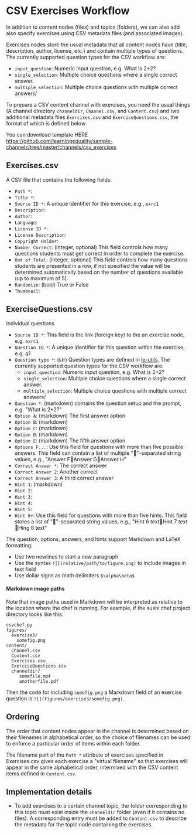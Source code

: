 CSV Exercises Workflow
======================
In addition to content nodes (files) and topics (folders), we can also add also
specify exercises using CSV metadata files (and associated images).

Exercises nodes store the usual metadata that all content nodes have (title,
description, author, license, etc.) and contain multiple types of questions.
The currently supported question types for the CSV workflow are:
  - `input_question`: Numeric input question, e.g. What is 2+2?
  - `single_selection`: Multiple choice questions where a single correct answer.
  - `multiple_selection`: Multiple choice questions with multiple correct answers/


To prepare a CSV content channel with exercises, you need the usual things
(A channel directory `channeldir`, `Channel.csv`, and `Content.csv`) and two
additional metadata files `Exercises.csv` and `ExerciseQuestions.csv`, the format
of which is defined below.

You can download template HERE
https://github.com/learningequality/sample-channels/tree/master/channels/csv_exercises



Exercises.csv
-------------
A CSV file that contains the following fields:

  - `Path *`:
  - `Title *`:
  - `Source ID *`: A unique identifier for this exercise, e.g., `exrc1`
  - `Description`:
  - `Author`:
  - `Language`:
  - `License ID *`:
  - `License Description`:
  - `Copyright Holder`:
  - `Number Correct`:  (integer, optional) This field controls how many questions
    students must get correct in order to complete the exercise.
  - `Out of Total`: (integer, optional) This field controls how many questions
    students are presented in a row, if not specified the value will be determined
    automatically based on the number of questions available (up to maximum of 5).
  - `Randomize`: (bool) True or False
  - `Thumbnail`:



ExerciseQuestions.csv
---------------------
Individual questions

  - `Source ID *`: This field is the link (foreign key) to the an exercise node, e.g. `exrc1`
  - `Question ID *`: A unique identifier for this question within the exercise, e.g. q1
  - `Question type *`: (str)  Question types are defined in
    [le-utils](https://github.com/learningequality/le-utils/blob/master/le_utils/constants/exercises.py#L34).
    The currently supported question types for the CSV workflow are:
      - `input_question`: Numeric input question, e.g. What is 2+2?
      - `single_selection`: Multiple choice questions where a single correct answer.
      - `multiple_selection`: Multiple choice questions with multiple correct answers/
  - `Question *`: (markdown) contains the question setup and the prompt, e.g. "What is 2+2?"
  - `Option A`: (markdown) The first answer option
  - `Option B`: (markdown)
  - `Option C`: (markdown)
  - `Option D`: (markdown)
  - `Option E`: (markdown) The fifth answer option
  - `Options F...`: Use this field for questions with more than five possible answers.
    This field can contain a list of multiple "🍣"-separated string values,
     e.g.,  "Answer F🍣Answer G🍣Answer H"
  - `Correct Answer *`: The correct answer
  - `Correct Answer 2`: Another correct
  - `Correct Answer 3`: A third correct answer
  - `Hint 1`: (markdown)
  - `Hint 2`:
  - `Hint 3`:
  - `Hint 4`:
  - `Hint 5`:
  - `Hint 6+`: Use this field for questions with more than five hints.
    This field stores a list of "🍣"-separated string values,
    e.g., "Hint 6 text🍣Hint 7 text🍣Hing 8 text"


The question, options, answers, and hints support Markdown and LaTeX formatting:
  - Use two newlines to start a new paragraph
  - Use the syntax `![](relative/path/to/figure.png)` to include images in text field
  - Use dollar signs as math delimiters `$\alpha\beta$`


#### Markdown image paths
Note that image paths used in Markdown will be interpreted as relative to the
location where the chef is running. For example, if the sushi chef project directory
looks like this:

    csvchef.py
    figures/
      exercise3/
        somefig.png
    content/
      Channel.csv
      Content.csv
      Exercises.csv
      ExerciseQuestions.csv
      channeldir/
         somefile.mp4
         anotherfile.pdf

Then the code for including `somefig.png` a Markdown field of an exercise question
is `![](figures/exercise3/somefig.png)`.



Ordering
--------
The order that content nodes appear in the channel is determined based on their
filenames in alphabetical order, so the choice of filenames can be used to enforce
a particular order of items within each folder.

The filename part of the `Path *` attribute of exercises specified in Exercises.csv
gives each exercise a "virtual filename" so that exercises will appear in the same
alphabetical order, intermixed with the CSV content items defined in `Content.csv`.




Implementation details
----------------------
  - To add exercises to a certain channel topic, the folder corresponding to this
    topic must exist inside the `channeldir` folder (even if it contains no files).
    A corresponding entry must be added to `Content.csv` to describe the metadata
    for the topic node containing the exercises.
